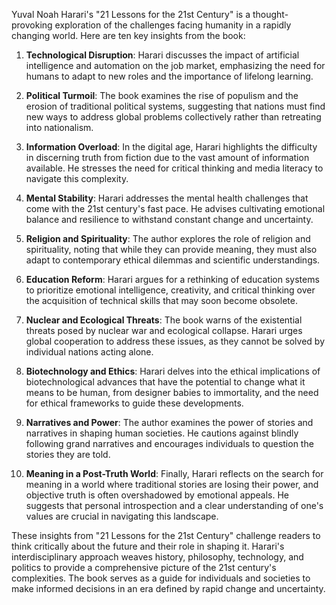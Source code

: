 Yuval Noah Harari's "21 Lessons for the 21st Century" is a thought-provoking exploration of the challenges facing humanity in a rapidly changing world. Here are ten key insights from the book:

1. **Technological Disruption**: Harari discusses the impact of artificial intelligence and automation on the job market, emphasizing the need for humans to adapt to new roles and the importance of lifelong learning.

2. **Political Turmoil**: The book examines the rise of populism and the erosion of traditional political systems, suggesting that nations must find new ways to address global problems collectively rather than retreating into nationalism.

3. **Information Overload**: In the digital age, Harari highlights the difficulty in discerning truth from fiction due to the vast amount of information available. He stresses the need for critical thinking and media literacy to navigate this complexity.

4. **Mental Stability**: Harari addresses the mental health challenges that come with the 21st century's fast pace. He advises cultivating emotional balance and resilience to withstand constant change and uncertainty.

5. **Religion and Spirituality**: The author explores the role of religion and spirituality, noting that while they can provide meaning, they must also adapt to contemporary ethical dilemmas and scientific understandings.

6. **Education Reform**: Harari argues for a rethinking of education systems to prioritize emotional intelligence, creativity, and critical thinking over the acquisition of technical skills that may soon become obsolete.

7. **Nuclear and Ecological Threats**: The book warns of the existential threats posed by nuclear war and ecological collapse. Harari urges global cooperation to address these issues, as they cannot be solved by individual nations acting alone.

8. **Biotechnology and Ethics**: Harari delves into the ethical implications of biotechnological advances that have the potential to change what it means to be human, from designer babies to immortality, and the need for ethical frameworks to guide these developments.

9. **Narratives and Power**: The author examines the power of stories and narratives in shaping human societies. He cautions against blindly following grand narratives and encourages individuals to question the stories they are told.

10. **Meaning in a Post-Truth World**: Finally, Harari reflects on the search for meaning in a world where traditional stories are losing their power, and objective truth is often overshadowed by emotional appeals. He suggests that personal introspection and a clear understanding of one's values are crucial in navigating this landscape.

These insights from "21 Lessons for the 21st Century" challenge readers to think critically about the future and their role in shaping it. Harari's interdisciplinary approach weaves history, philosophy, technology, and politics to provide a comprehensive picture of the 21st century's complexities. The book serves as a guide for individuals and societies to make informed decisions in an era defined by rapid change and uncertainty.